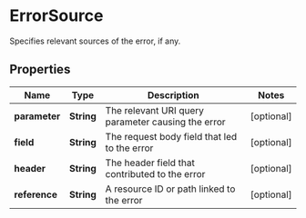 

# ErrorSource

Specifies relevant sources of the error, if any.

## Properties

| Name | Type | Description | Notes |
|------------ | ------------- | ------------- | -------------|
|**parameter** | **String** | The relevant URI query parameter causing the error |  [optional] |
|**field** | **String** | The request body field that led to the error |  [optional] |
|**header** | **String** | The header field that contributed to the error |  [optional] |
|**reference** | **String** | A resource ID or path linked to the error |  [optional] |



